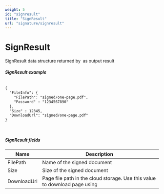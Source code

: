 ```yaml
---
weight: 5
id: "signresult"
title: "SignResult"
url: "signature/signresult"
---
```


# SignResult #

SignResult data structure returned by  as output result

##### SignResult example #####

```html 

{
  "FileInfo": {
    "FilePath": "signed/one-page.pdf",
    "Password" : "1234567890"
  },
  "Size" : 12345,
  "DownloadUrl": "signed/one-page.pdf"
}

 

 ```

##### SignResult fields #####

|Name|Description
|---|---
|FilePath|Name of the signed document
|Size|Size of the signed document
|DownloadUrl|Page file path in the cloud storage. Use this value to download page using 

